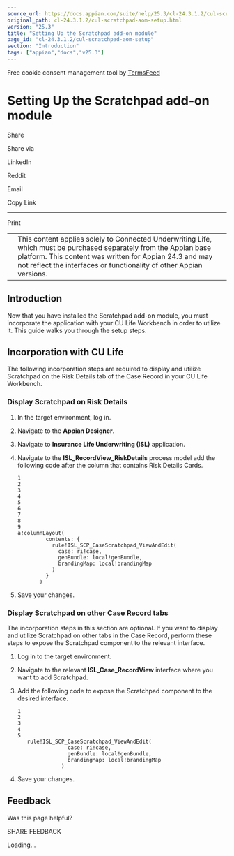 ```yaml
---
source_url: https://docs.appian.com/suite/help/25.3/cl-24.3.1.2/cul-scratchpad-aom-setup.html
original_path: cl-24.3.1.2/cul-scratchpad-aom-setup.html
version: "25.3"
title: "Setting Up the Scratchpad add-on module"
page_id: "cl-24.3.1.2/cul-scratchpad-aom-setup"
section: "Introduction"
tags: ["appian","docs","v25.3"]
---
```



Free cookie consent management tool by [TermsFeed](https://www.termsfeed.com/)

# Setting Up the Scratchpad add-on module

Share

Share via

LinkedIn

Reddit

Email

Copy Link

* * *

Print

<table><tbody><tr><td><i class="fa fa-check-square-o" aria-hidden="true"></i></td><td>This content applies solely to Connected Underwriting Life, which must be purchased separately from the Appian base platform. This content was written for Appian 24.3 and may not reflect the interfaces or functionality of other Appian versions.</td></tr></tbody></table>

## Introduction

Now that you have installed the Scratchpad add-on module, you must incorporate the application with your CU Life Workbench in order to utilize it. This guide walks you through the setup steps.

## Incorporation with CU Life

The following incorporation steps are required to display and utilize Scratchpad on the Risk Details tab of the Case Record in your CU Life Workbench.

### Display Scratchpad on Risk Details

1.  In the target environment, log in.
2.  Navigate to the **Appian Designer**.
3.  Navigate to **Insurance Life Underwriting (ISL)** application.
4.  Navigate to the **ISL\_RecordView\_RiskDetails** process model add the following code after the column that contains Risk Details Cards.

    ```
    1
    2
    3
    4
    5
    6
    7
    8
    9
    a!columnLayout(
             contents: {
               rule!ISL_SCP_CaseScratchpad_ViewAndEdit(
                 case: ri!case,
                 genBundle: local!genBundle,
                 brandingMap: local!brandingMap
               )
             }
           )
    ```

5.  Save your changes.

### Display Scratchpad on other Case Record tabs

The incorporation steps in this section are optional. If you want to display and utilize Scratchpad on other tabs in the Case Record, perform these steps to expose the Scratchpad component to the relevant interface.

1.  Log in to the target environment.
2.  Navigate to the relevant **ISL\_Case\_RecordView** interface where you want to add Scratchpad.
3.  Add the following code to expose the Scratchpad component to the desired interface.

    ```
    1
    2
    3
    4
    5
       rule!ISL_SCP_CaseScratchpad_ViewAndEdit(
                    case: ri!case,
                    genBundle: local!genBundle,
                    brandingMap: local!brandingMap
                  )
    ```

4.  Save your changes.

## Feedback

Was this page helpful?

SHARE FEEDBACK

Loading...